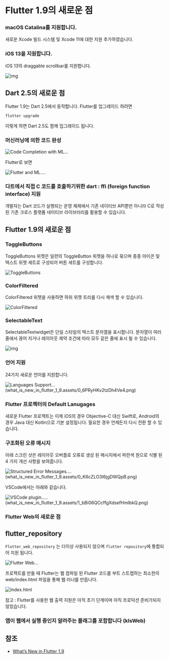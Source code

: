 # Flutter 1.9의 새로운 점

### macOS Catalina를 지원합니다.

새로운 Xcode 빌드 시스템 및 Xcode 11에 대한 지원 추가하였습니다.

### iOS 13을 지원합니다.

iOS 13의 draggable scrollbar를 지원합니다.

![img](what_is_new_in_flutter_1_9.assets/1_HNV99dAFB33G0UHBzvSzaA.gif)



## Dart 2.5의 새로운 점

Flutter 1.9는 Dart 2.5에서 동작합니다. Flutter를 업그레이드 하려면

```sh
flutter upgrade
```

이렇게 하면 Dart 2.5도 함께 업그레이드 됩니다.

### 머신러닝에 의한 코드 완성

![Code Completion with ML…](what_is_new_in_flutter_1_9.assets/1_6d8BYQUNNN1YjlrmHuZ1Tg.gif)

Flutter로 보면

![Flutter and ML….](what_is_new_in_flutter_1_9.assets/1_0Yt9ByAB4b7HyhzZvdYrcQ.gif)

### 다트에서 직접 C 코드를 호출하기위한 dart : ffi (foreign function interface) 지원

개발자는 Dart 코드가 실행되는 운영 체제에서 기존 네이티브 API뿐만 아니라 C로 작성된 기존 크로스 플랫폼 네이티브 라이브러리를 활용할 수 있습니다.

## Flutter 1.9의 새로운 점

### ToggleButtons

ToggleButtons 위젯은 일련의 ToggleButton 위젯을 하나로 묶으며 종종 아이콘 및 텍스트 위젯 세트로 구성되어 버튼 세트를 구성합니다.

![ToggleButtons](what_is_new_in_flutter_1_9.assets/1_-Q2ezeqi5YiJcRst1VfGHw.gif)

### ColorFiltered

ColorFiltered 위젯을 사용하면 하위 위젯 트리를 다시 채색 할 수 있습니다.

![ColorFiltered](what_is_new_in_flutter_1_9.assets/1_FMCuFB7kwmYuXUP2teLI0A.gif)

### SelectableText

SelectableTextwidget은 단일 스타일의 텍스트 문자열을 표시합니다. 문자열이 여러 줄에서 끊어 지거나 레이아웃 제약 조건에 따라 모두 같은 줄에 표시 될 수 있습니다.

![img](what_is_new_in_flutter_1_9.assets/1_-RcWa8WgK_Zeew3uj7h1OA.png)

### 언어 지원

24가지 새로운 언어를 지원합니다.

![Languages Support…(what_is_new_in_flutter_1_9.assets/0_6PRyHKv2tzDh4Ve4.png)](https://i2.wp.com/cdn-images-1.medium.com/max/1600/0*6PRyHKv2tzDh4Ve4.png?w=800&ssl=1)

### Flutter 프로젝터의 Default Lanugages

새로운 Flutter 프로젝트는 이제 iOS의 경우 Objective-C 대신 Swift로, Android의 경우 Java 대신 Kotlin으로 기본 설정됩니다. 필요한 경우 언제든지 다시 전환 할 수 있습니다.

### 구조화된 오류 메시지

아래 스크린 샷은 레이아웃 오버플로 오류로 생성 된 메시지에서 파란색 원으로 식별 된 4 가지 개선 사항을 보여줍니다.

![Structured Error Messages….(what_is_new_in_flutter_1_9.assets/0_K6cZLO3I6jgDWQpB.png)](https://i2.wp.com/cdn-images-1.medium.com/max/1600/0*K6cZLO3I6jgDWQpB.png?w=800&ssl=1)

VSCode에서는 아래와 같습니다.

![VSCode plugin…..(what_is_new_in_flutter_1_9.assets/1_bBi06QCcffgXdsefHmlbkQ.png)](https://i0.wp.com/cdn-images-1.medium.com/max/1600/1*bBi06QCcffgXdsefHmlbkQ.png?w=800&ssl=1)

### Flutter Web의 새로운 점

## flutter_repository

`Flutter_web_repository` 는 더이상 사용되지 않으며 `flutter repository`에 통합되어 지원 됩니다.

![Flutter Web…](what_is_new_in_flutter_1_9.assets/1_JTQs5VNi2CyYuGeQAEhsFA.png)

프로젝트를 만들 때 Flutter는 웹 컴파일 된 Flutter 코드를 부트 스트랩하는 최소한의 web/index.html 파일을 통해 웹 러너를 만듭니다.

![Index.html](what_is_new_in_flutter_1_9.assets/0_2bSXv01NIla8MVvV.png)

참고 : Flutter를 사용한 웹 출력 지원은 아직 초기 단계이며 아직 프로덕션 준비가되지 않았습니다.

### 앱이 웹에서 실행 중인지 알려주는 플래그를 포함합니다 (kIsWeb)

## 참조

- [What’s New in Flutter 1.9](https://flatteredwithflutter.com/flutter-1-9/)